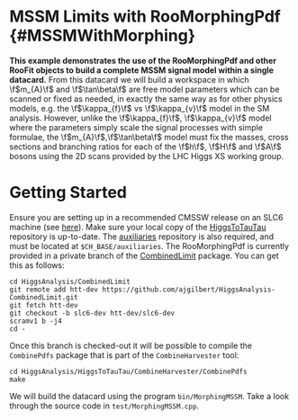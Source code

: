 MSSM Limits with RooMorphingPdf {#MSSMWithMorphing}
===================================================
**This example demonstrates the use of the RooMorphingPdf and other RooFit objects to build a complete MSSM signal model within a single datacard.** From this datacard we will build a workspace in which \f$m_{A}\f$ and \f$\tan\beta\f$ are free model parameters which can be scanned or fixed as needed, in exactly the same way as for other physics models, e.g. the \f$\kappa_{f}\f$ vs \f$\kappa_{v}\f$ model in the SM analysis. However, unlike the \f$\kappa_{f}\f$, \f$\kappa_{v}\f$ model where the parameters simply scale the signal processes with simple formulae, the \f$m_{A}\f$,\f$\tan\beta\f$ model must fix the masses, cross sections and branching ratios for each of the \f$h\f$, \f$H\f$ and \f$A\f$ bosons using the 2D scans provided by the LHC Higgs XS working group.

Getting Started
===============
Ensure you are setting up in a recommended CMSSW release on an SLC6 machine (see [here](https://twiki.cern.ch/twiki/bin/viewauth/CMS/SWGuideHiggsAnalysisCombinedLimit#SLC6_release)). Make sure your local copy of the [HiggsToTauTau](https://github.com/cms-analysis/HiggsAnalysis-HiggsToTauTau) repository is up-to-date. The [auxiliaries](https://github.com/roger-wolf/HiggsAnalysis-HiggsToTauTau-auxiliaries) repository is also required, and must be located at `$CH_BASE/auxiliaries`. The RooMorphingPdf is currently provided in a private branch of the [CombinedLimit](https://github.com/cms-analysis/HiggsAnalysis-CombinedLimit) package. You can get this as follows:

    cd HiggsAnalysis/CombinedLimit
    git remote add htt-dev https://github.com/ajgilbert/HiggsAnalysis-CombinedLimit.git
    git fetch htt-dev
    git checkout -b slc6-dev htt-dev/slc6-dev
    scramv1 b -j4
    cd -

Once this branch is checked-out it will be possible to compile the `CombinePdfs` package that is part of the `CombineHarvester` tool:

    cd HiggsAnalysis/HiggsToTauTau/CombineHarvester/CombinePdfs
    make

We will build the datacard using the program `bin/MorphingMSSM`. Take a look through the source code in `test/MorphingMSSM.cpp`.

